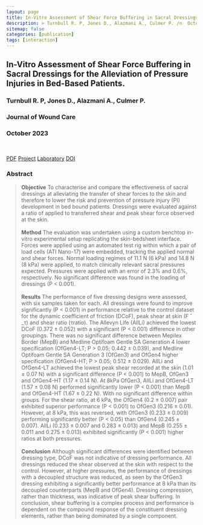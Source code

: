 ```yaml
---
layout: page
title: In-Vitro Assessment of Shear Force Buffering in Sacral Dressings for the Alleviation of Pressure Injuries in Bed-Based Patients.
description: > Turnbull R. P, Jones D., Alazmani A., Culmer P. /n  October 2023
sitemap: false
categories: [publication]
tags: [interaction]
---
```


<h2> In-Vitro Assessment of Shear Force Buffering in Sacral Dressings for the Alleviation of Pressure Injuries in Bed-Based Patients. </h2>

<h3> Turnbull R. P, Jones D., Alazmani A., Culmer P. </h3>
<h3> Journal of Wound Care </h3>
<h3> October 2023 </h3><br> 

<a class="btn btn-outline-primary my-1 mr-1" href="/project/true-rehab/">PDF</a> <a class="btn btn-outline-primary my-1 mr-1" href="/project/true-rehab/">Project</a> <a class="btn btn-outline-primary my-1 mr-1" href="/project/true-rehab/">Laboratory</a> <a class="btn btn-outline-primary my-1 mr-1" href="/project/true-rehab/">DOI</a>
<br> 


 <h3> Abstract </h3>
<blockquote>
<b>Objective</b>
To characterise and compare the effectiveness of sacral dressings at alleviating the transfer of shear forces to the skin and therefore to lower the risk and prevention of pressure injury (PI) development in bed bound patients. Dressings were evaluated against a ratio of applied to transferred shear and peak shear force observed at the skin.
<br> <br> 
<b>Method</b>
The evaluation was undertaken using a custom benchtop in-vitro experimental setup replicating the skin-bedsheet interface. Forces were applied using an automated test rig within which a pair of load cells (ATI Nano-17) were embedded, tracking the applied normal and shear forces. Normal loading regimes of 11.1 N (6 kPa) and 14.8 N (8 kPa) were applied, to match clinically relevant sacral pressures expected. Pressures were applied with an error of 2.3% and 0.6%, respectively. No significant difference was found in the loading of dressings (P < 0.001).
<br> <br> 
<b>Results</b>
The performance of five dressing designs were assessed, with six samples taken for each. All dressings were found to improve significantly (P < 0.001) in performance relative to the control dataset for the dynamic coefficient of friction (DCoF), peak shear at skin (F ̂ _τ) and shear ratio (τratio). The Allevyn Life (AllLi) achieved the lowest DCoF (0.372 ± 0.052) with a significant (P < 0.001) difference in other groupings. There was no significant difference between Mepilex Border (MepB) and Medline Optifoam Gentle SA Generation 4 lower specification (OfGen4-LT; P > 0.05; 0.442 ± 0.039), and Medline Optifoam Gentle SA Generation 3 (OfGen3) and OfGen4 higher specification
(OfGen4-HT; P > 0.05; 0.512 ± 0.029). AllLi and OfGen4-LT achieved the lowest peak shear recorded at the skin (1.01 ± 0.07 N) with a significant difference (P < 0.001) to MepB, OfGen3 and OfGen4-HT (1.17 ± 0.14 N). At 8kPa OfGen3, AllLi and OfGen4-LT (1.57 ± 0.08 N) performed significantly lower (P < 0.001) than MepB and OfGen4-HT (1.67 ± 0.22 N). With no significant difference within groups. For the shear ratio, at 6 kPa, the OfGen4 (0.2 ± 0.007) pair exhibited superior performance (P < 0.001) to OfGen3 (0.216 ± 0.01). However, at 8 kPa, this was reversed, with OfGen3 (0.233 ± 0.009) performing significantly better (P < 0.05) than OfGen4 (0.245 ± 0.007). AllLi (0.233 ± 0.007 and 0.283 ± 0.013) and MepB (0.255 ± 0.011 and 0.275 ± 0.013) exhibited significantly (P < 0.001) higher ratios at both pressures.
<br> <br> 
<b>Conclusion</b>
Although significant differences were identified between dressing type, DCoF was not indicative of dressing performance. All dressings reduced the shear observed at the skin with respect to the control. However, at higher pressures, the performance of dressings with a decoupled structure was reduced, as seen by the OfGen3 dressing exhibiting a significantly better performance at 8 kPa than its decoupled counterparts (MepB and OfGen4). Dressing compression, rather than thickness, was indicative of peak shear buffering. In conclusion, shear buffering is a complex process and performance is dependent on the compound response of the constituent dressing elements, rather than being dominated by a single component.
</blockquote>




